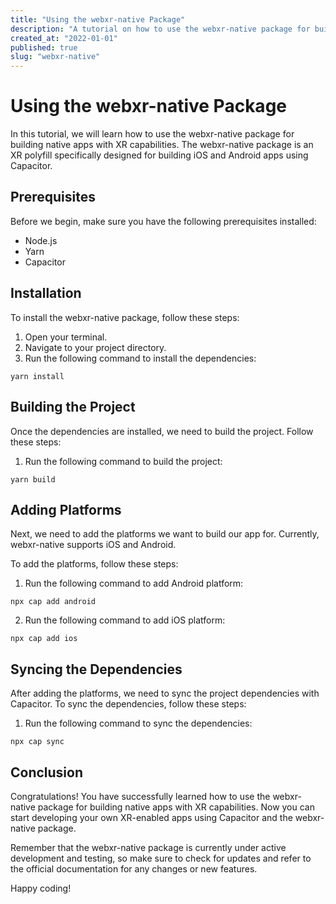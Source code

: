 ```yaml
---
title: "Using the webxr-native Package"
description: "A tutorial on how to use the webxr-native package for building native apps with XR capabilities"
created_at: "2022-01-01"
published: true
slug: "webxr-native"
---
```


# Using the webxr-native Package

In this tutorial, we will learn how to use the webxr-native package for building native apps with XR capabilities. The webxr-native package is an XR polyfill specifically designed for building iOS and Android apps using Capacitor.

## Prerequisites

Before we begin, make sure you have the following prerequisites installed:

- Node.js
- Yarn
- Capacitor

## Installation

To install the webxr-native package, follow these steps:

1. Open your terminal.
2. Navigate to your project directory.
3. Run the following command to install the dependencies:

```shell
yarn install
```

## Building the Project

Once the dependencies are installed, we need to build the project. Follow these steps:

1. Run the following command to build the project:

```shell
yarn build
```

## Adding Platforms

Next, we need to add the platforms we want to build our app for. Currently, webxr-native supports iOS and Android. 

To add the platforms, follow these steps:

1. Run the following command to add Android platform:

```shell
npx cap add android
```

2. Run the following command to add iOS platform:

```shell
npx cap add ios
```

## Syncing the Dependencies

After adding the platforms, we need to sync the project dependencies with Capacitor. To sync the dependencies, follow these steps:

1. Run the following command to sync the dependencies:

```shell
npx cap sync
```

## Conclusion

Congratulations! You have successfully learned how to use the webxr-native package for building native apps with XR capabilities. Now you can start developing your own XR-enabled apps using Capacitor and the webxr-native package.

Remember that the webxr-native package is currently under active development and testing, so make sure to check for updates and refer to the official documentation for any changes or new features.

Happy coding!